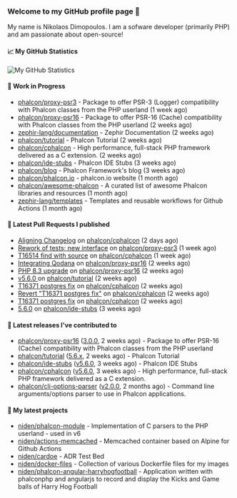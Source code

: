 ### Welcome to my GitHub profile page 👋

My name is Nikolaos Dimopoulos. I am a sofware developer (primarily PHP) and am passionate about open-source!

#### 📈 My GitHub Statistics

![My GitHub Statistics](https://github-readme-stats.vercel.app/api?username=niden&show_icons=true&count_private=true&hide_title=true&theme=transparent)

#### 👷 Work in Progress

- [phalcon/proxy-psr3](https://github.com/phalcon/proxy-psr3) - Package to offer PSR-3 (Logger) compatibility with Phalcon classes from the PHP userland (1 week ago)
- [phalcon/proxy-psr16](https://github.com/phalcon/proxy-psr16) - Package to offer PSR-16 (Cache) compatibility with Phalcon classes from the PHP userland (2 weeks ago)
- [zephir-lang/documentation](https://github.com/zephir-lang/documentation) - Zephir Documentation (2 weeks ago)
- [phalcon/tutorial](https://github.com/phalcon/tutorial) - Phalcon Tutorial (2 weeks ago)
- [phalcon/cphalcon](https://github.com/phalcon/cphalcon) - High performance, full-stack PHP framework delivered as a C extension. (2 weeks ago)
- [phalcon/ide-stubs](https://github.com/phalcon/ide-stubs) - Phalcon IDE Stubs (3 weeks ago)
- [phalcon/blog](https://github.com/phalcon/blog) - Phalcon Framework&#39;s blog (3 weeks ago)
- [phalcon/phalcon.io](https://github.com/phalcon/phalcon.io) - phalcon.io website (1 month ago)
- [phalcon/awesome-phalcon](https://github.com/phalcon/awesome-phalcon) - A curated list of awesome Phalcon libraries and resources (1 month ago)
- [zephir-lang/templates](https://github.com/zephir-lang/templates) - Templates and reusable workflows for Github Actions (1 month ago)

#### 🔨 Latest Pull Requests I published

- [Aligning Changelog](https://github.com/phalcon/cphalcon/pull/16521) on [phalcon/cphalcon](https://github.com/phalcon/cphalcon) (2 days ago)
- [Rework of tests; new interface](https://github.com/phalcon/proxy-psr3/pull/4) on [phalcon/proxy-psr3](https://github.com/phalcon/proxy-psr3) (1 week ago)
- [T16514 find with source](https://github.com/phalcon/cphalcon/pull/16516) on [phalcon/cphalcon](https://github.com/phalcon/cphalcon) (1 week ago)
- [Integrating Qodana](https://github.com/phalcon/proxy-psr16/pull/8) on [phalcon/proxy-psr16](https://github.com/phalcon/proxy-psr16) (2 weeks ago)
- [PHP 8.3 upgrade](https://github.com/phalcon/proxy-psr16/pull/7) on [phalcon/proxy-psr16](https://github.com/phalcon/proxy-psr16) (2 weeks ago)
- [v5.6.0 ](https://github.com/phalcon/tutorial/pull/15) on [phalcon/tutorial](https://github.com/phalcon/tutorial) (2 weeks ago)
- [T16371 postgres fix](https://github.com/phalcon/cphalcon/pull/16509) on [phalcon/cphalcon](https://github.com/phalcon/cphalcon) (2 weeks ago)
- [Revert &#34;T16371 postgres fix&#34;](https://github.com/phalcon/cphalcon/pull/16508) on [phalcon/cphalcon](https://github.com/phalcon/cphalcon) (2 weeks ago)
- [T16371 postgres fix](https://github.com/phalcon/cphalcon/pull/16507) on [phalcon/cphalcon](https://github.com/phalcon/cphalcon) (2 weeks ago)
- [5.6.0](https://github.com/phalcon/ide-stubs/pull/96) on [phalcon/ide-stubs](https://github.com/phalcon/ide-stubs) (3 weeks ago)

#### 🔭 Latest releases I've contributed to

- [phalcon/proxy-psr16](https://github.com/phalcon/proxy-psr16) ([3.0.0](https://github.com/phalcon/proxy-psr16/releases/tag/3.0.0), 2 weeks ago) - Package to offer PSR-16 (Cache) compatibility with Phalcon classes from the PHP userland
- [phalcon/tutorial](https://github.com/phalcon/tutorial) ([5.6.x](https://github.com/phalcon/tutorial/releases/tag/5.6.x), 2 weeks ago) - Phalcon Tutorial
- [phalcon/ide-stubs](https://github.com/phalcon/ide-stubs) ([v5.6.0](https://github.com/phalcon/ide-stubs/releases/tag/v5.6.0), 3 weeks ago) - Phalcon IDE Stubs
- [phalcon/cphalcon](https://github.com/phalcon/cphalcon) ([v5.6.0](https://github.com/phalcon/cphalcon/releases/tag/v5.6.0), 3 weeks ago) - High performance, full-stack PHP framework delivered as a C extension.
- [phalcon/cli-options-parser](https://github.com/phalcon/cli-options-parser) ([v2.0.0](https://github.com/phalcon/cli-options-parser/releases/tag/v2.0.0), 2 months ago) - Command line arguments/options parser to use in Phalcon applications.

#### 🌱 My latest projects

- [niden/phalcon-module](https://github.com/niden/phalcon-module) - Implementation of C parsers to the PHP userland - used in v6
- [niden/actions-memcached](https://github.com/niden/actions-memcached) - Memcached container based on Alpine for Github Actions
- [niden/cardoe](https://github.com/niden/cardoe) - ADR Test Bed
- [niden/docker-files](https://github.com/niden/docker-files) - Collection of various Dockerfile files for my images
- [niden/phalcon-angular-harryhogfootball](https://github.com/niden/phalcon-angular-harryhogfootball) - Application written with phalconphp and angularjs to record and display the Kicks and Game balls of Harry Hog Football


